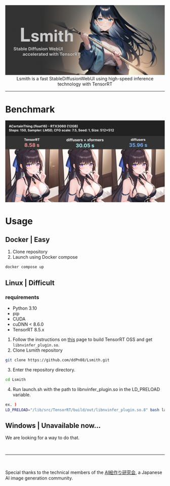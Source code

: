<div><img src="./docs/images/readme-top.png" /></div>

<div align="center">Lsmith is a fast StableDiffusionWebUI using high-speed inference technology with TensorRT</div>

---

# Benchmark
![benchmark](./docs/images/readme-benchmark.png)

# Usage

## Docker | Easy

1. Clone repository
2. Launch using Docker compose
```sh
docker compose up
```

## Linux | Difficult
### requirements
- Python 3.10
- pip
- CUDA
- cuDNN < 8.6.0
- TensorRT 8.5.x

1. Follow the instructions on [this](https://github.com/NVIDIA/TensorRT/tree/main/demo/Diffusion#build-tensorrt-plugins-library) page to build TensorRT OSS and get `libnvinfer_plugin.so`.
2. Clone Lsmith repository
```sh
git clone https://github.com/ddPn08/Lsmith.git
```
3. Enter the repository directory.
```sh
cd Lsmith
```
4. Run launch.sh with the path to libnvinfer_plugin.so in the LD_PRELOAD variable.
```sh
ex. )
LD_PRELOAD="/lib/src/TensorRT/build/out/libnvinfer_plugin.so.8" bash launch.sh --host 0.0.0.0
```

## Windows | Unavailable now...
We are looking for a way to do that.

<br />

---

<br />

Special thanks to the technical members of the [AI絵作り研究会](https://discord.gg/ai-art), a Japanese AI image generation community.